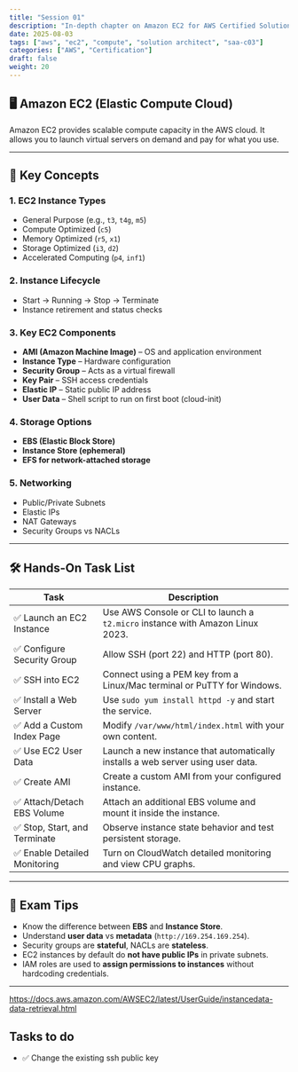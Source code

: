 ```yaml
---
title: "Session 01"
description: "In-depth chapter on Amazon EC2 for AWS Certified Solutions Architect Associate preparation, including tasks to gain hands-on experience."
date: 2025-08-03
tags: ["aws", "ec2", "compute", "solution architect", "saa-c03"]
categories: ["AWS", "Certification"]
draft: false
weight: 20
---
```


## 🖥️ Amazon EC2 (Elastic Compute Cloud)

Amazon EC2 provides scalable compute capacity in the AWS cloud. It allows you to launch virtual servers on demand and pay for what you use.

---

## 🔹 Key Concepts

### 1. **EC2 Instance Types**
- General Purpose (e.g., `t3`, `t4g`, `m5`)
- Compute Optimized (`c5`)
- Memory Optimized (`r5`, `x1`)
- Storage Optimized (`i3`, `d2`)
- Accelerated Computing (`p4`, `inf1`)

### 2. **Instance Lifecycle**
- Start → Running → Stop → Terminate
- Instance retirement and status checks

### 3. **Key EC2 Components**
- **AMI (Amazon Machine Image)** – OS and application environment
- **Instance Type** – Hardware configuration
- **Security Group** – Acts as a virtual firewall
- **Key Pair** – SSH access credentials
- **Elastic IP** – Static public IP address
- **User Data** – Shell script to run on first boot (cloud-init)

### 4. **Storage Options**
- **EBS (Elastic Block Store)**
- **Instance Store (ephemeral)**
- **EFS for network-attached storage**

### 5. **Networking**
- Public/Private Subnets
- Elastic IPs
- NAT Gateways
- Security Groups vs NACLs

---

## 🛠️ Hands-On Task List

| Task | Description |
|------|-------------|
| ✅ Launch an EC2 Instance | Use AWS Console or CLI to launch a `t2.micro` instance with Amazon Linux 2023. |
| ✅ Configure Security Group | Allow SSH (port 22) and HTTP (port 80). |
| ✅ SSH into EC2 | Connect using a PEM key from a Linux/Mac terminal or PuTTY for Windows. |
| ✅ Install a Web Server | Use `sudo yum install httpd -y` and start the service. |
| ✅ Add a Custom Index Page | Modify `/var/www/html/index.html` with your own content. |
| ✅ Use EC2 User Data | Launch a new instance that automatically installs a web server using user data. |
| ✅ Create AMI | Create a custom AMI from your configured instance. |
| ✅ Attach/Detach EBS Volume | Attach an additional EBS volume and mount it inside the instance. |
| ✅ Stop, Start, and Terminate | Observe instance state behavior and test persistent storage. |
| ✅ Enable Detailed Monitoring | Turn on CloudWatch detailed monitoring and view CPU graphs. |

---

## 📘 Exam Tips

- Know the difference between **EBS** and **Instance Store**.
- Understand **user data** vs **metadata** (`http://169.254.169.254`).
- Security groups are **stateful**, NACLs are **stateless**.
- EC2 instances by default do **not have public IPs** in private subnets.
- IAM roles are used to **assign permissions to instances** without hardcoding credentials.

---
https://docs.aws.amazon.com/AWSEC2/latest/UserGuide/instancedata-data-retrieval.html
## Tasks to do
 - ✅ Change the existing ssh public key 
 
